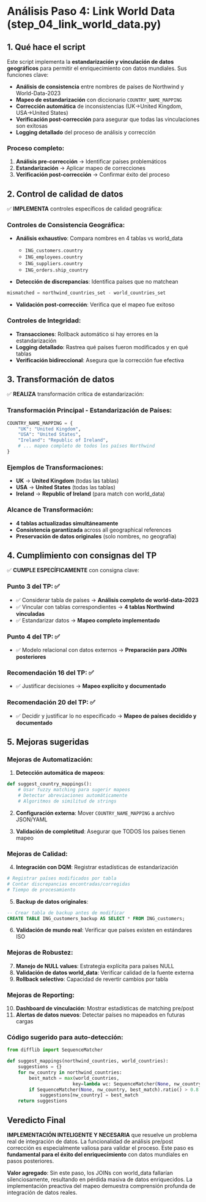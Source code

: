 # Análisis Paso 4: Link World Data (step_04_link_world_data.py)

## 1. Qué hace el script

Este script implementa la **estandarización y vinculación de datos geográficos** para permitir el enriquecimiento con datos mundiales. Sus funciones clave:

- **Análisis de consistencia** entre nombres de países de Northwind y World-Data-2023
- **Mapeo de estandarización** con diccionario `COUNTRY_NAME_MAPPING`
- **Corrección automática** de inconsistencias (UK→United Kingdom, USA→United States)
- **Verificación post-corrección** para asegurar que todas las vinculaciones son exitosas
- **Logging detallado** del proceso de análisis y corrección

### Proceso completo:
1. **Análisis pre-corrección** → Identificar países problemáticos
2. **Estandarización** → Aplicar mapeo de correcciones
3. **Verificación post-corrección** → Confirmar éxito del proceso

## 2. Control de calidad de datos

✅ **IMPLEMENTA** controles específicos de calidad geográfica:

### Controles de Consistencia Geográfica:
- **Análisis exhaustivo**: Compara nombres en 4 tablas vs world_data
  - `ING_customers.country`
  - `ING_employees.country` 
  - `ING_suppliers.country`
  - `ING_orders.ship_country`

- **Detección de discrepancias**: Identifica países que no matchean
```python
mismatched = northwind_countries_set - world_countries_set
```

- **Validación post-corrección**: Verifica que el mapeo fue exitoso

### Controles de Integridad:
- **Transacciones**: Rollback automático si hay errores en la estandarización
- **Logging detallado**: Rastrea qué países fueron modificados y en qué tablas
- **Verificación bidireccional**: Asegura que la corrección fue efectiva

## 3. Transformación de datos

✅ **REALIZA** transformación crítica de estandarización:

### Transformación Principal - Estandarización de Países:
```python
COUNTRY_NAME_MAPPING = {
    "UK": "United Kingdom",
    "USA": "United States",
    "Ireland": "Republic of Ireland",
    # ... mapeo completo de todos los países Northwind
}
```

### Ejemplos de Transformaciones:
- **UK** → **United Kingdom** (todas las tablas)
- **USA** → **United States** (todas las tablas) 
- **Ireland** → **Republic of Ireland** (para match con world_data)

### Alcance de Transformación:
- **4 tablas actualizadas simultáneamente**
- **Consistencia garantizada** across all geographical references
- **Preservación de datos originales** (solo nombres, no geografía)

## 4. Cumplimiento con consignas del TP

✅ **CUMPLE ESPECÍFICAMENTE** con consigna clave:

### Punto 3 del TP: ✅
- ✅ Considerar tabla de países → **Análisis completo de world-data-2023**
- ✅ Vincular con tablas correspondientes → **4 tablas Northwind vinculadas**
- ✅ Estandarizar datos → **Mapeo completo implementado**

### Punto 4 del TP: ✅
- ✅ Modelo relacional con datos externos → **Preparación para JOINs posteriores**

### Recomendación 16 del TP: ✅
- ✅ Justificar decisiones → **Mapeo explícito y documentado**

### Recomendación 20 del TP: ✅
- ✅ Decidir y justificar lo no especificado → **Mapeo de países decidido y documentado**

## 5. Mejoras sugeridas

### Mejoras de Automatización:
1. **Detección automática de mapeos**: 
```python
def suggest_country_mappings():
    # Usar fuzzy matching para sugerir mapeos
    # Detectar abreviaciones automáticamente
    # Algoritmos de similitud de strings
```

2. **Configuración externa**: Mover `COUNTRY_NAME_MAPPING` a archivo JSON/YAML

3. **Validación de completitud**: Asegurar que TODOS los países tienen mapeo

### Mejoras de Calidad:
4. **Integración con DQM**: Registrar estadísticas de estandarización
```python
# Registrar países modificados por tabla
# Contar discrepancias encontradas/corregidas
# Tiempo de procesamiento
```

5. **Backup de datos originales**: 
```sql
-- Crear tabla de backup antes de modificar
CREATE TABLE ING_customers_backup AS SELECT * FROM ING_customers;
```

6. **Validación de mundo real**: Verificar que países existen en estándares ISO

### Mejoras de Robustez:
7. **Manejo de NULL values**: Estrategia explícita para países NULL
8. **Validación de datos world_data**: Verificar calidad de la fuente externa
9. **Rollback selectivo**: Capacidad de revertir cambios por tabla

### Mejoras de Reporting:
10. **Dashboard de vinculación**: Mostrar estadísticas de matching pre/post
11. **Alertas de datos nuevos**: Detectar países no mapeados en futuras cargas

### Código sugerido para auto-detección:
```python
from difflib import SequenceMatcher

def suggest_mappings(northwind_countries, world_countries):
    suggestions = {}
    for nw_country in northwind_countries:
        best_match = max(world_countries, 
                        key=lambda wc: SequenceMatcher(None, nw_country, wc).ratio())
        if SequenceMatcher(None, nw_country, best_match).ratio() > 0.8:
            suggestions[nw_country] = best_match
    return suggestions
```

## Veredicto Final

**IMPLEMENTACIÓN INTELIGENTE Y NECESARIA** que resuelve un problema real de integración de datos. La funcionalidad de análisis pre/post corrección es especialmente valiosa para validar el proceso. Este paso es **fundamental para el éxito del enriquecimiento** con datos mundiales en pasos posteriores.

**Valor agregado**: Sin este paso, los JOINs con world_data fallarían silenciosamente, resultando en pérdida masiva de datos enriquecidos. La implementación preactiva del mapeo demuestra comprensión profunda de integración de datos reales.
